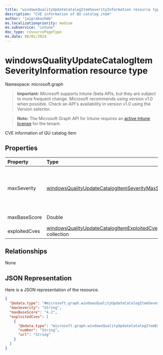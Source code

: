 ```yaml
---
title: "windowsQualityUpdateCatalogItemSeverityInformation resource type"
description: "CVE information of QU catalog item"
author: "jaiprakashmb"
ms.localizationpriority: medium
ms.subservice: "intune"
doc_type: resourcePageType
ms.date: 08/01/2024
---
```


# windowsQualityUpdateCatalogItemSeverityInformation resource type

Namespace: microsoft.graph

> **Important:** Microsoft supports Intune /beta APIs, but they are subject to more frequent change. Microsoft recommends using version v1.0 when possible. Check an API's availability in version v1.0 using the Version selector.

> **Note:** The Microsoft Graph API for Intune requires an [active Intune license](https://go.microsoft.com/fwlink/?linkid=839381) for the tenant.

CVE information of QU catalog item

## Properties
|Property|Type|Description|
|:---|:---|:---|
|maxSeverity|[windowsQualityUpdateCatalogItemSeverityMaxSeverity](../resources/intune-softwareupdate-windowsqualityupdatecatalogitemseveritymaxseverity.md)|Max severity of CVE. Possible values are: `critical`, `important`, `moderate`, `unknownFutureValue`.|
|maxBaseScore|Double|Max base score of CVE|
|exploitedCves|[windowsQualityUpdateCatalogItemExploitedCve](../resources/intune-softwareupdate-windowsqualityupdatecatalogitemexploitedcve.md) collection|Exploit cve details|

## Relationships
None

## JSON Representation
Here is a JSON representation of the resource.
<!-- {
  "blockType": "resource",
  "@odata.type": "microsoft.graph.windowsQualityUpdateCatalogItemSeverityInformation"
}
-->
``` json
{
  "@odata.type": "#microsoft.graph.windowsQualityUpdateCatalogItemSeverityInformation",
  "maxSeverity": "String",
  "maxBaseScore": "4.2",
  "exploitedCves": [
    {
      "@odata.type": "microsoft.graph.windowsQualityUpdateCatalogItemExploitedCve",
      "number": "String",
      "url": "String"
    }
  ]
}
```